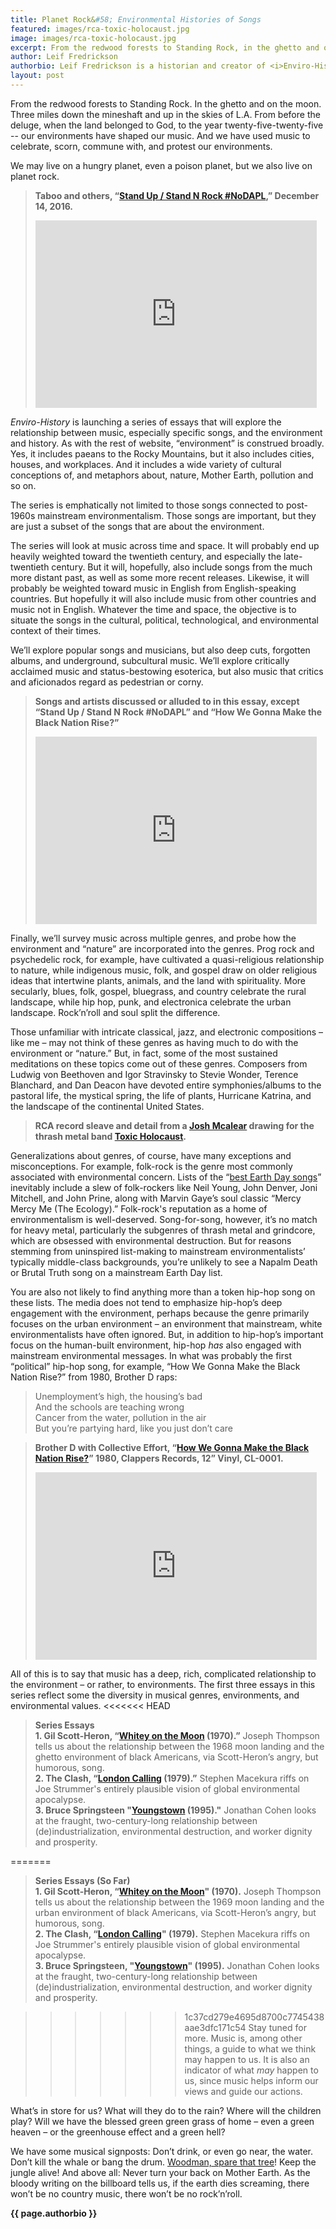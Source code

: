```yaml
---
title: Planet Rock&#58; Environmental Histories of Songs
featured: images/rca-toxic-holocaust.jpg
image: images/rca-toxic-holocaust.jpg
excerpt: From the redwood forests to Standing Rock, in the ghetto and on the moon, our environments have shaped our music. We may live on a hungry planet, even a poison planet, but we also live on planet rock.
author: Leif Fredrickson
authorbio: Leif Fredrickson is a historian and creator of <i>Enviro-History</i>.
layout: post
---
```


From the redwood forests to Standing Rock. In the ghetto and on the moon. Three miles down the mineshaft and up in the skies of L.A. From before the deluge, when the land belonged to God, to the year twenty-five-twenty-five -- our environments have shaped our music. And we have used music to celebrate, scorn, commune with, and protest our environments.

We may live on a hungry planet, even a poison planet, but we also live on planet rock.

>**Taboo and others, “[Stand Up / Stand N Rock #NoDAPL](https://www.youtube.com/watch?v=Onyk7guvHK8),” December 14, 2016.**
><iframe width="450" height="300" src="https://www.youtube.com/embed/Onyk7guvHK8" frameborder="0" allow="autoplay; encrypted-media" allowfullscreen></iframe>

*Enviro-History* is launching a series of essays that will explore the relationship between music, especially specific songs, and the environment and history. As with the rest of website, “environment” is construed broadly. Yes, it includes paeans to the Rocky Mountains, but it also includes cities, houses, and workplaces. And it includes a wide variety of cultural conceptions of, and metaphors about, nature, Mother Earth, pollution and so on.

The series is emphatically not limited to those songs connected to post-1960s mainstream environmentalism. Those songs are important, but they are just a subset of the songs that are about the environment.

The series will look at music across time and space. It will probably end up heavily weighted toward the twentieth century, and especially the late-twentieth century. But it will, hopefully, also include songs from the much more distant past, as well as some more recent releases. Likewise, it will probably be weighted toward music in English from English-speaking countries. But hopefully it will also include music from other countries and music not in English. Whatever the time and space, the objective is to situate the songs in the cultural, political, technological, and environmental context of their times.

We’ll explore popular songs and musicians, but also deep cuts, forgotten albums, and underground, subcultural music. We’ll explore critically acclaimed music and status-bestowing esoterica, but also music that critics and aficionados regard as pedestrian or corny.

>**Songs and artists discussed or alluded to in this essay, except “Stand Up / Stand N Rock #NoDAPL” and “How We Gonna Make the Black Nation Rise?”**
><iframe width="450" height="300" src="https://open.spotify.com/embed/user/1249356224/playlist/1RdeNTzia7ip2aSOFgoT9d" width="300" height="380" frameborder="0" allowtransparency="true" allow="encrypted-media"></iframe>

Finally, we’ll survey music across multiple genres, and probe how the environment and “nature” are incorporated into the genres. Prog rock and psychedelic rock, for example, have cultivated a quasi-religious relationship to nature, while indigenous music, folk, and gospel draw on older religious ideas that intertwine plants, animals, and the land with spirituality. More secularly, blues, folk, gospel, bluegrass, and country celebrate the rural landscape, while hip hop, punk, and electronica celebrate the urban landscape. Rock’n’roll and soul split the difference.

Those unfamiliar with intricate classical, jazz, and electronic compositions – like me – may not think of these genres as having much to do with the environment or “nature.” But, in fact, some of the most sustained meditations on these topics come out of these genres. Composers from Ludwig von Beethoven and Igor Stravinsky to Stevie Wonder, Terence Blanchard, and Dan Deacon have devoted entire symphonies/albums to the pastoral life, the mystical spring, the life of plants, Hurricane Katrina, and the landscape of the continental United States.

>**RCA record sleave and detail from a [Josh Mcalear](http://www.joshmcalear.com/) drawing for the thrash metal band [Toxic Holocaust](https://toxicholocaust.bandcamp.com/).**
><img class="image feature" src="{{ site.baseurl }}/assets/images/rca-toxic-holocaust.jpg" alt="">

Generalizations about genres, of course, have many exceptions and misconceptions. For example, folk-rock is the genre most commonly associated with environmental concern. Lists of the “[best Earth Day songs](https://blog.nature.org/conservancy/2010/04/22/a-top-10-earth-song-list-what-are-yours/)” inevitably include a slew of folk-rockers like Neil Young, John Denver, Joni Mitchell, and John Prine, along with Marvin Gaye’s soul classic “Mercy Mercy Me (The Ecology).” Folk-rock's reputation as a home of environmentalism is well-deserved. Song-for-song, however, it’s no match for heavy metal, particularly the subgenres of thrash metal and grindcore, which are obsessed with environmental destruction. But for reasons stemming from uninspired list-making to mainstream environmentalists’ typically middle-class backgrounds, you’re unlikely to see a Napalm Death or Brutal Truth song on a mainstream Earth Day list.

You are also not likely to find anything more than a token hip-hop song on these lists. The media does not tend to emphasize hip-hop’s deep engagement with the environment, perhaps because the genre primarily focuses on the urban environment – an environment that mainstream, white environmentalists have often ignored. But, in addition to hip-hop’s important focus on the human-built environment, hip-hop *has* also engaged with  mainstream environmental messages. In what was probably the first “political” hip-hop song, for example, “How We Gonna Make the Black Nation Rise?” from 1980, Brother D raps:

>Unemployment’s high, the housing’s bad <br>
>And the schools are teaching wrong <br>
>Cancer from the water, pollution in the air <br>
>But you’re partying hard, like you just don’t care <br>

>**Brother D with Collective Effort, “[How We Gonna Make the Black Nation Rise?](https://www.discogs.com/Brother-D-with-Collective-Effort-Dib-Be-Dib-Be-Dize-How-We-Gonna-Make-The-Black-Nation-Rise/release/541671)” 1980, Clappers Records, 12” Vinyl, CL-0001.**
><iframe width="450" height="300" src="https://www.youtube.com/embed/S-HQR2-s1J4" frameborder="0" allow="autoplay; encrypted-media" allowfullscreen></iframe>

All of this is to say that music has a deep, rich, complicated relationship to the environment – or rather, to environments. The first three essays in this series reflect some the diversity in musical genres, environments, and environmental values.
<<<<<<< HEAD
>**Series Essays**<br>  **1. Gil Scott-Heron, “[Whitey on the Moon](whitey-on-the-moon) (1970).”**  Joseph Thompson tells us about the relationship between the 1968 moon landing and the ghetto environment of black Americans, via Scott-Heron’s angry, but humorous, song.<br>  **2. The Clash, “[London Calling](london-calling) (1979).”**  Stephen Macekura riffs on Joe Strummer's entirely plausible vision of global environmental apocalypse.<br>  **3. Bruce Springsteen "[Youngstown](youngstown) (1995)."**  Jonathan Cohen looks at the fraught, two-century-long relationship between (de)industrialization, environmental destruction, and worker dignity and prosperity. 

=======
>**Series Essays (So Far)**<br>  **1. Gil Scott-Heron, “[Whitey on the Moon](whitey-on-the-moon)" (1970).**  Joseph Thompson tells us about the relationship between the 1969 moon landing and the urban environment of black Americans, via Scott-Heron’s angry, but humorous, song.<br>  **2. The Clash, “[London Calling](london-calling)" (1979).**  Stephen Macekura riffs on Joe Strummer's entirely plausible vision of global environmental apocalypse.<br>  **3. Bruce Springsteen, "[Youngstown](youngstown)" (1995).**  Jonathan Cohen looks at the fraught, two-century-long relationship between (de)industrialization, environmental destruction, and worker dignity and prosperity. 
  
>>>>>>> 1c37cd279e4695d8700c7745438aae3dfc171c54
Stay tuned for more. Music is, among other things, a guide to what we think may happen to us. It is also an indicator of what *may* happen to us, since music helps inform our views and guide our actions.

What’s in store for us? What will they do to the rain? Where will the children play? Will we have the blessed green green grass of home – even a green heaven – or the greenhouse effect and a green hell?

We have some musical signposts: Don’t drink, or even go near, the water. Don’t kill the whale or bang the drum. [Woodman, spare that tree](http://www.victorianweb.org/mt/parlorsongs/3.html)! Keep the jungle alive! And above all: Never turn your back on Mother Earth. As the bloody writing on the billboard tells us, if the earth dies screaming, there won’t be no country music, there won’t be no rock’n’roll.

**{{ page.authorbio }}**
